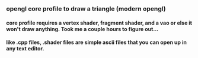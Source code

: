 ### opengl core profile to draw a triangle (modern opengl)

#### core profile requires a vertex shader, fragment shader, and a vao or else it won't draw anything. Took me a couple hours to figure out...

#### like .cpp files, .shader files are simple ascii files that you can open up in any text editor.
